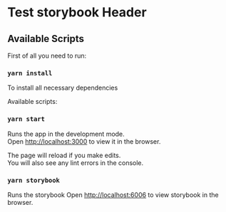 # Test storybook Header

## Available Scripts

First of all you need to run:

### `yarn install`

To install all necessary dependencies

Available scripts:

### `yarn start`

Runs the app in the development mode.\
Open [http://localhost:3000](http://localhost:3000) to view it in the browser.

The page will reload if you make edits.\
You will also see any lint errors in the console.

### `yarn storybook` 

Runs the storybook 
Open [http://localhost:6006](http://localhost:6006) to view storybook in the browser.

